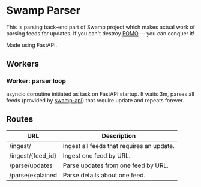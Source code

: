 # Swamp Parser

This is parsing back-end part of Swamp project which makes actual work of parsing feeds for updates. If you can't destroy [FOMO](https://en.wikipedia.org/wiki/Fear_of_missing_out) — you can conquer it!

Made using FastAPI.

## Workers

### Worker: parser loop
asyncio coroutine initiated as task on FastAPI startup. It waits 3m, parses all feeds (provided by [swamp-api](https://github.com/olehkrupko/swamp-api)) that require update and repeats forever.

## Routes

| **URL**           |**Description**                           |
| ---               | ---                                      |
| /ingest/          | Ingest all feeds that requires an update.|
| /ingest/{feed_id} | Ingest one feed by URL.                  |
| /parse/updates    | Parse updates from one feed by URL.      |
| /parse/explained  | Parse details about one feed.            |

